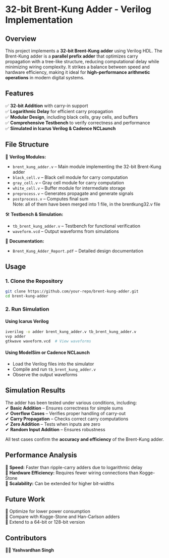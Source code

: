 # **32-bit Brent-Kung Adder - Verilog Implementation**

## **Overview**  
This project implements a **32-bit Brent-Kung adder** using Verilog HDL. The Brent-Kung adder is a **parallel prefix adder** that optimizes carry propagation with a tree-like structure, reducing computational delay while minimizing wiring complexity. It strikes a balance between speed and hardware efficiency, making it ideal for **high-performance arithmetic operations** in modern digital systems.  

## **Features**  
✅ **32-bit Addition** with carry-in support  
✅ **Logarithmic Delay** for efficient carry propagation  
✅ **Modular Design**, including black cells, gray cells, and buffers  
✅ **Comprehensive Testbench** to verify correctness and performance  
✅ **Simulated in Icarus Verilog & Cadence NCLaunch**  

## **File Structure**  

📂 **Verilog Modules:**  
- `brent_kung_adder.v` – Main module implementing the 32-bit Brent-Kung adder  
- `black_cell.v` – Black cell module for carry computation  
- `gray_cell.v` – Gray cell module for carry computation  
- `white_cell.v` – Buffer module for intermediate storage  
- `preprocess.v` – Generates propagate and generate signals  
- `postprocess.v` – Computes final sum  
Note: all of them have been merged into 1 file, in the brentkung32.v file

🛠 **Testbench & Simulation:**  
- `tb_brent_kung_adder.v` – Testbench for functional verification  
- `waveform.vcd` – Output waveforms from simulations  

📄 **Documentation:**  
- `Brent_Kung_Adder_Report.pdf` – Detailed design documentation  

## **Usage**  

### **1. Clone the Repository**  
```sh
git clone https://github.com/your-repo/brent-kung-adder.git
cd brent-kung-adder
```

### **2. Run Simulation**  
#### **Using Icarus Verilog**  
```sh
iverilog -o adder brent_kung_adder.v tb_brent_kung_adder.v
vvp adder
gtkwave waveform.vcd  # View waveforms
```
#### **Using ModelSim or Cadence NCLaunch**  
- Load the Verilog files into the simulator  
- Compile and run `tb_brent_kung_adder.v`  
- Observe the output waveforms  

## **Simulation Results**  
The adder has been tested under various conditions, including:  
✔ **Basic Addition** – Ensures correctness for simple sums  
✔ **Overflow Cases** – Verifies proper handling of carry-out  
✔ **Carry Propagation** – Checks correct carry computations  
✔ **Zero Addition** – Tests when inputs are zero  
✔ **Random Input Addition** – Ensures robustness  

All test cases confirm the **accuracy and efficiency** of the Brent-Kung adder.  

## **Performance Analysis**  
🔹 **Speed:** Faster than ripple-carry adders due to logarithmic delay  
🔹 **Hardware Efficiency:** Requires fewer wiring connections than Kogge-Stone  
🔹 **Scalability:** Can be extended for higher bit-widths  

## **Future Work**  
🚀 Optimize for lower power consumption  
🚀 Compare with Kogge-Stone and Han-Carlson adders  
🚀 Extend to a 64-bit or 128-bit version  

## **Contributors**  
👨‍💻 **Yashvardhan Singh**  

